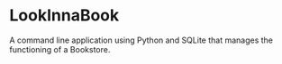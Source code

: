 # LookInnaBook
A command line application using Python and SQLite that manages the functioning of a Bookstore.
